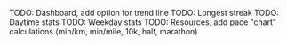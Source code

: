 TODO: Dashboard, add option for trend line
TODO: Longest streak
TODO: Daytime stats
TODO: Weekday stats
TODO: Resources, add pace "chart" calculations (min/km, min/mile, 10k, half, marathon)
